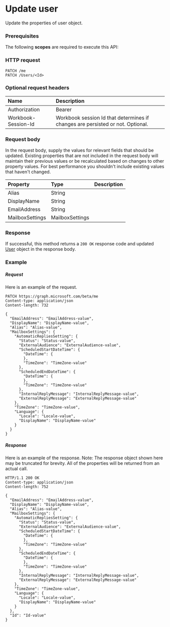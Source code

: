 # Update user

Update the properties of user object.
### Prerequisites
The following **scopes** are required to execute this API: 
### HTTP request
<!-- { "blockType": "ignored" } -->
```http
PATCH /me
PATCH /Users/<Id>
```
### Optional request headers
| Name       | Description|
|:-----------|:-----------|
| Authorization  | Bearer <code>|
| Workbook-Session-Id  | Workbook session Id that determines if changes are persisted or not. Optional.|

### Request body
In the request body, supply the values for relevant fields that should be updated. Existing properties that are not included in the request body will maintain their previous values or be recalculated based on changes to other property values. For best performance you shouldn't include existing values that haven't changed.

| Property	   | Type	|Description|
|:---------------|:--------|:----------|
|Alias|String||
|DisplayName|String||
|EmailAddress|String||
|MailboxSettings|MailboxSettings||

### Response
If successful, this method returns a `200 OK` response code and updated [User](../resources/user.md) object in the response body.
### Example
##### Request
Here is an example of the request.
<!-- {
  "blockType": "request",
  "name": "update_user"
}-->
```http
PATCH https://graph.microsoft.com/beta/me
Content-type: application/json
Content-length: 732

{
  "EmailAddress": "EmailAddress-value",
  "DisplayName": "DisplayName-value",
  "Alias": "Alias-value",
  "MailboxSettings": {
    "AutomaticRepliesSetting": {
      "Status": "Status-value",
      "ExternalAudience": "ExternalAudience-value",
      "ScheduledStartDateTime": {
        "DateTime": {
        },
        "TimeZone": "TimeZone-value"
      },
      "ScheduledEndDateTime": {
        "DateTime": {
        },
        "TimeZone": "TimeZone-value"
      },
      "InternalReplyMessage": "InternalReplyMessage-value",
      "ExternalReplyMessage": "ExternalReplyMessage-value"
    },
    "TimeZone": "TimeZone-value",
    "Language": {
      "Locale": "Locale-value",
      "DisplayName": "DisplayName-value"
    }
  }
}
```
##### Response
Here is an example of the response. Note: The response object shown here may be truncated for brevity. All of the properties will be returned from an actual call.
<!-- {
  "blockType": "response",
  "truncated": true,
  "@odata.type": "microsoft.graph.User"
} -->
```http
HTTP/1.1 200 OK
Content-type: application/json
Content-length: 752

{
  "EmailAddress": "EmailAddress-value",
  "DisplayName": "DisplayName-value",
  "Alias": "Alias-value",
  "MailboxSettings": {
    "AutomaticRepliesSetting": {
      "Status": "Status-value",
      "ExternalAudience": "ExternalAudience-value",
      "ScheduledStartDateTime": {
        "DateTime": {
        },
        "TimeZone": "TimeZone-value"
      },
      "ScheduledEndDateTime": {
        "DateTime": {
        },
        "TimeZone": "TimeZone-value"
      },
      "InternalReplyMessage": "InternalReplyMessage-value",
      "ExternalReplyMessage": "ExternalReplyMessage-value"
    },
    "TimeZone": "TimeZone-value",
    "Language": {
      "Locale": "Locale-value",
      "DisplayName": "DisplayName-value"
    }
  },
  "Id": "Id-value"
}
```

<!-- uuid: 8fcb5dbc-d5aa-4681-8e31-b001d5168d79
2015-10-25 14:57:30 UTC -->
<!-- {
  "type": "#page.annotation",
  "description": "Update user",
  "keywords": "",
  "section": "documentation",
  "tocPath": ""
}-->